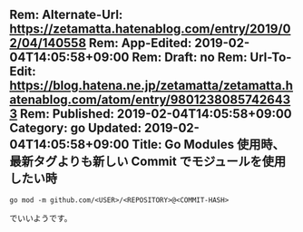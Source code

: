 Rem: Alternate-Url: https://zetamatta.hatenablog.com/entry/2019/02/04/140558
Rem: App-Edited: 2019-02-04T14:05:58+09:00
Rem: Draft: no
Rem: Url-To-Edit: https://blog.hatena.ne.jp/zetamatta/zetamatta.hatenablog.com/atom/entry/98012380857426433
Rem: Published: 2019-02-04T14:05:58+09:00
Category: go
Updated: 2019-02-04T14:05:58+09:00
Title: Go Modules 使用時、最新タグよりも新しい Commit でモジュールを使用したい時
---
```
go mod -m github.com/<USER>/<REPOSITORY>@<COMMIT-HASH>
```

でいいようです。